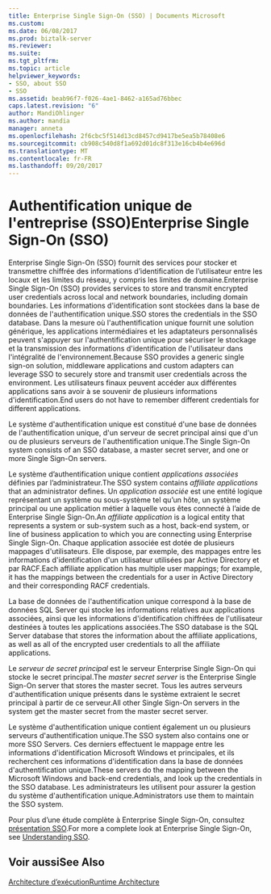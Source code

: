 ```yaml
---
title: Enterprise Single Sign-On (SSO) | Documents Microsoft
ms.custom: 
ms.date: 06/08/2017
ms.prod: biztalk-server
ms.reviewer: 
ms.suite: 
ms.tgt_pltfrm: 
ms.topic: article
helpviewer_keywords:
- SSO, about SSO
- SSO
ms.assetid: beab96f7-f026-4ae1-8462-a165ad76bbec
caps.latest.revision: "6"
author: MandiOhlinger
ms.author: mandia
manager: anneta
ms.openlocfilehash: 2f6cbc5f514d13cd8457cd9417be5ea5b78408e6
ms.sourcegitcommit: cb908c540d8f1a692d01dc8f313e16cb4b4e696d
ms.translationtype: MT
ms.contentlocale: fr-FR
ms.lasthandoff: 09/20/2017
---
```

# <a name="enterprise-single-sign-on-sso"></a><span data-ttu-id="8ec05-102">Authentification unique de l'entreprise (SSO)</span><span class="sxs-lookup"><span data-stu-id="8ec05-102">Enterprise Single Sign-On (SSO)</span></span>
<span data-ttu-id="8ec05-103">Enterprise Single Sign-On (SSO) fournit des services pour stocker et transmettre chiffrée des informations d’identification de l’utilisateur entre les locaux et les limites du réseau, y compris les limites de domaine.</span><span class="sxs-lookup"><span data-stu-id="8ec05-103">Enterprise Single Sign-On (SSO) provides services to store and transmit encrypted user credentials across local and network boundaries, including domain boundaries.</span></span> <span data-ttu-id="8ec05-104">Les informations d'identification sont stockées dans la base de données de l'authentification unique.</span><span class="sxs-lookup"><span data-stu-id="8ec05-104">SSO stores the credentials in the SSO database.</span></span> <span data-ttu-id="8ec05-105">Dans la mesure où l'authentification unique fournit une solution générique, les applications intermédiaires et les adaptateurs personnalisés peuvent s'appuyer sur l'authentification unique pour sécuriser le stockage et la transmission des informations d'identification de l'utilisateur dans l'intégralité de l'environnement.</span><span class="sxs-lookup"><span data-stu-id="8ec05-105">Because SSO provides a generic single sign-on solution, middleware applications and custom adapters can leverage SSO to securely store and transmit user credentials across the environment.</span></span> <span data-ttu-id="8ec05-106">Les utilisateurs finaux peuvent accéder aux différentes applications sans avoir à se souvenir de plusieurs informations d'identification.</span><span class="sxs-lookup"><span data-stu-id="8ec05-106">End users do not have to remember different credentials for different applications.</span></span>  
  
 <span data-ttu-id="8ec05-107">Le système d'authentification unique est constitué d'une base de données de l'authentification unique, d'un serveur de secret principal ainsi que d'un ou de plusieurs serveurs de l'authentification unique.</span><span class="sxs-lookup"><span data-stu-id="8ec05-107">The Single Sign-On system consists of an SSO database, a master secret server, and one or more Single Sign-On servers.</span></span>  
  
 <span data-ttu-id="8ec05-108">Le système d’authentification unique contient *applications associées* définies par l’administrateur.</span><span class="sxs-lookup"><span data-stu-id="8ec05-108">The SSO system contains *affiliate applications* that an administrator defines.</span></span> <span data-ttu-id="8ec05-109">Un *application associée* est une entité logique représentant un système ou sous-système tel qu’un hôte, un système principal ou une application métier à laquelle vous êtes connecté à l’aide de Enterprise Single Sign-On.</span><span class="sxs-lookup"><span data-stu-id="8ec05-109">An *affiliate application* is a logical entity that represents a system or sub-system such as a host, back-end system, or line of business application to which you are connecting using Enterprise Single Sign-On.</span></span> <span data-ttu-id="8ec05-110">Chaque application associée est dotée de plusieurs mappages d'utilisateurs. Elle dispose, par exemple, des mappages entre les informations d'identification d'un utilisateur utilisées par Active Directory et par RACF.</span><span class="sxs-lookup"><span data-stu-id="8ec05-110">Each affiliate application has multiple user mappings; for example, it has the mappings between the credentials for a user in Active Directory and their corresponding RACF credentials.</span></span>  
  
 <span data-ttu-id="8ec05-111">La base de données de l'authentification unique correspond à la base de données SQL Server qui stocke les informations relatives aux applications associées, ainsi que les informations d'identification chiffrées de l'utilisateur destinées à toutes les applications associées.</span><span class="sxs-lookup"><span data-stu-id="8ec05-111">The SSO database is the SQL Server database that stores the information about the affiliate applications, as well as all of the encrypted user credentials to all the affiliate applications.</span></span>  
  
 <span data-ttu-id="8ec05-112">Le *serveur de secret principal* est le serveur Enterprise Single Sign-On qui stocke le secret principal.</span><span class="sxs-lookup"><span data-stu-id="8ec05-112">The *master secret server* is the Enterprise Single Sign-On server that stores the master secret.</span></span> <span data-ttu-id="8ec05-113">Tous les autres serveurs d'authentification unique présents dans le système extraient le secret principal à partir de ce serveur.</span><span class="sxs-lookup"><span data-stu-id="8ec05-113">All other Single Sign-On servers in the system get the master secret from the master secret server.</span></span>  
  
 <span data-ttu-id="8ec05-114">Le système d'authentification unique contient également un ou plusieurs serveurs d'authentification unique.</span><span class="sxs-lookup"><span data-stu-id="8ec05-114">The SSO system also contains one or more SSO Servers.</span></span> <span data-ttu-id="8ec05-115">Ces derniers effectuent le mappage entre les informations d'identification Microsoft Windows et principales, et ils recherchent ces informations d'identification dans la base de données d'authentification unique.</span><span class="sxs-lookup"><span data-stu-id="8ec05-115">These servers do the mapping between the Microsoft Windows and back-end credentials, and look up the credentials in the SSO database.</span></span> <span data-ttu-id="8ec05-116">Les administrateurs les utilisent pour assurer la gestion du système d'authentification unique.</span><span class="sxs-lookup"><span data-stu-id="8ec05-116">Administrators use them to maintain the SSO system.</span></span>  
  
 <span data-ttu-id="8ec05-117">Pour plus d’une étude complète à Enterprise Single Sign-On, consultez [présentation SSO](../core/understanding-sso.md).</span><span class="sxs-lookup"><span data-stu-id="8ec05-117">For more a complete look at Enterprise Single Sign-On, see [Understanding SSO](../core/understanding-sso.md).</span></span>  
  
## <a name="see-also"></a><span data-ttu-id="8ec05-118">Voir aussi</span><span class="sxs-lookup"><span data-stu-id="8ec05-118">See Also</span></span>  
 [<span data-ttu-id="8ec05-119">Architecture d’exécution</span><span class="sxs-lookup"><span data-stu-id="8ec05-119">Runtime Architecture</span></span>](../core/runtime-architecture.md)